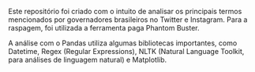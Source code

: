Este repositório foi criado com o intuito de analisar os principais termos mencionados por governadores brasileiros no Twitter e Instagram. 
Para a raspagem, foi utilizada a ferramenta paga Phantom Buster.

A análise com o Pandas utiliza algumas bibliotecas importantes, como Datetime,  Regex (Regular Expressions), NLTK (Natural Language Toolkit, para análises de linguagem natural) e Matplotlib.  

